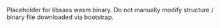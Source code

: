 Placeholder for libsass wasm binary. Do not manually modify structure / binary file downloaded via bootstrap.